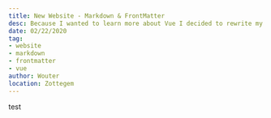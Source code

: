 ```yaml
---
title: New Website - Markdown & FrontMatter
desc: Because I wanted to learn more about Vue I decided to rewrite my website using Vue, Quasar, Markdown and FrontMatter.
date: 02/22/2020
tag:
- website
- markdown
- frontmatter
- vue
author: Wouter
location: Zottegem
---
```


test
